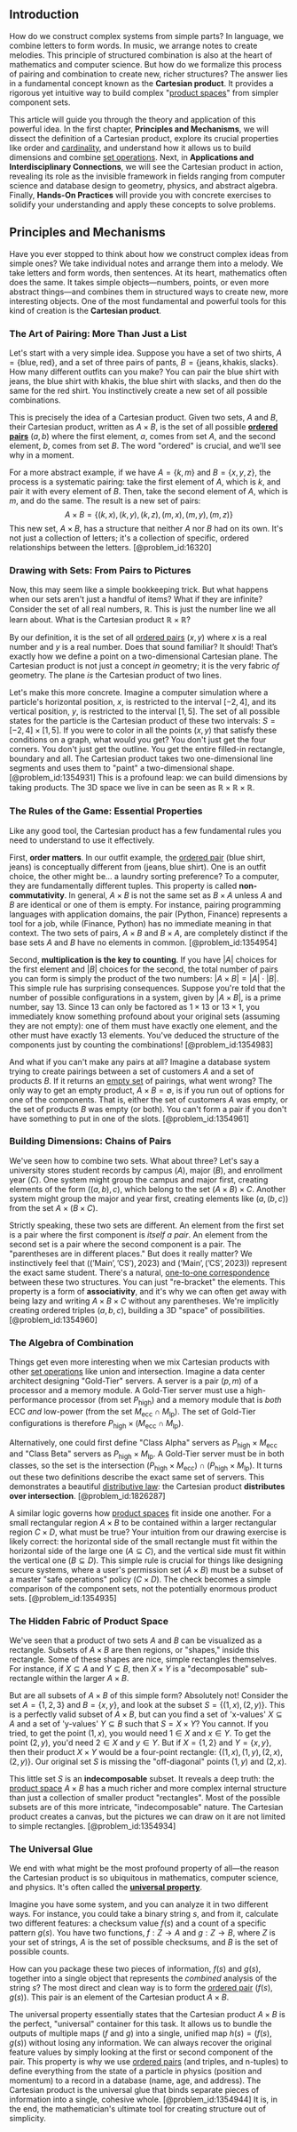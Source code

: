 ## Introduction
How do we construct complex systems from simple parts? In language, we combine letters to form words. In music, we arrange notes to create melodies. This principle of structured combination is also at the heart of mathematics and computer science. But how do we formalize this process of pairing and combination to create new, richer structures? The answer lies in a fundamental concept known as the **Cartesian product**. It provides a rigorous yet intuitive way to build complex "[product spaces](@article_id:151199)" from simpler component sets.

This article will guide you through the theory and application of this powerful idea. In the first chapter, **Principles and Mechanisms**, we will dissect the definition of a Cartesian product, explore its crucial properties like order and [cardinality](@article_id:137279), and understand how it allows us to build dimensions and combine [set operations](@article_id:142817). Next, in **Applications and Interdisciplinary Connections**, we will see the Cartesian product in action, revealing its role as the invisible framework in fields ranging from computer science and database design to geometry, physics, and abstract algebra. Finally, **Hands-On Practices** will provide you with concrete exercises to solidify your understanding and apply these concepts to solve problems.

## Principles and Mechanisms

Have you ever stopped to think about how we construct complex ideas from simple ones? We take individual notes and arrange them into a melody. We take letters and form words, then sentences. At its heart, mathematics often does the same. It takes simple objects—numbers, points, or even more abstract things—and combines them in structured ways to create new, more interesting objects. One of the most fundamental and powerful tools for this kind of creation is the **Cartesian product**.

### The Art of Pairing: More Than Just a List

Let's start with a very simple idea. Suppose you have a set of two shirts, $A = \{\text{blue}, \text{red}\}$, and a set of three pairs of pants, $B = \{\text{jeans}, \text{khakis}, \text{slacks}\}$. How many different outfits can you make? You can pair the blue shirt with jeans, the blue shirt with khakis, the blue shirt with slacks, and then do the same for the red shirt. You instinctively create a new set of all possible combinations.

This is precisely the idea of a Cartesian product. Given two sets, $A$ and $B$, their Cartesian product, written as $A \times B$, is the set of all possible **[ordered pairs](@article_id:269208)** $(a, b)$ where the first element, $a$, comes from set $A$, and the second element, $b$, comes from set $B$. The word "ordered" is crucial, and we'll see why in a moment.

For a more abstract example, if we have $A = \{k, m\}$ and $B = \{x, y, z\}$, the process is a systematic pairing: take the first element of $A$, which is $k$, and pair it with every element of $B$. Then, take the second element of $A$, which is $m$, and do the same. The result is a new set of pairs:
$$ A \times B = \{(k,x), (k,y), (k,z), (m,x), (m,y), (m,z)\} $$
This new set, $A \times B$, has a structure that neither $A$ nor $B$ had on its own. It's not just a collection of letters; it's a collection of specific, ordered relationships between the letters. [@problem_id:16320]

### Drawing with Sets: From Pairs to Pictures

Now, this may seem like a simple bookkeeping trick. But what happens when our sets aren't just a handful of items? What if they are infinite? Consider the set of all real numbers, $\mathbb{R}$. This is just the number line we all learn about. What is the Cartesian product $\mathbb{R} \times \mathbb{R}$?

By our definition, it is the set of all [ordered pairs](@article_id:269208) $(x, y)$ where $x$ is a real number and $y$ is a real number. Does that sound familiar? It should! That’s exactly how we define a point on a two-dimensional Cartesian plane. The Cartesian product is not just a concept *in* geometry; it is the very fabric *of* geometry. The plane *is* the Cartesian product of two lines.

Let's make this more concrete. Imagine a computer simulation where a particle's horizontal position, $x$, is restricted to the interval $[-2, 4]$, and its vertical position, $y$, is restricted to the interval $[1, 5]$. The set of all possible states for the particle is the Cartesian product of these two intervals: $S = [-2, 4] \times [1, 5]$. If you were to color in all the points $(x,y)$ that satisfy these conditions on a graph, what would you get? You don't just get the four corners. You don't just get the outline. You get the entire filled-in rectangle, boundary and all. The Cartesian product takes two one-dimensional line segments and uses them to "paint" a two-dimensional shape. [@problem_id:1354931] This is a profound leap: we can build dimensions by taking products. The 3D space we live in can be seen as $\mathbb{R} \times \mathbb{R} \times \mathbb{R}$.

### The Rules of the Game: Essential Properties

Like any good tool, the Cartesian product has a few fundamental rules you need to understand to use it effectively.

First, **order matters**. In our outfit example, the [ordered pair](@article_id:147855) $(\text{blue shirt}, \text{jeans})$ is conceptually different from $(\text{jeans}, \text{blue shirt})$. One is an outfit choice, the other might be... a laundry sorting preference? To a computer, they are fundamentally different tuples. This property is called **non-commutativity**. In general, $A \times B$ is not the same set as $B \times A$ unless $A$ and $B$ are identical or one of them is empty. For instance, pairing programming languages with application domains, the pair $(\text{Python, Finance})$ represents a tool for a job, while $(\text{Finance, Python})$ has no immediate meaning in that context. The two sets of pairs, $A \times B$ and $B \times A$, are completely distinct if the base sets $A$ and $B$ have no elements in common. [@problem_id:1354954]

Second, **multiplication is the key to counting**. If you have $|A|$ choices for the first element and $|B|$ choices for the second, the total number of pairs you can form is simply the product of the two numbers: $|A \times B| = |A| \cdot |B|$. This simple rule has surprising consequences. Suppose you're told that the number of possible configurations in a system, given by $|A \times B|$, is a prime number, say 13. Since 13 can only be factored as $1 \times 13$ or $13 \times 1$, you immediately know something profound about your original sets (assuming they are not empty): one of them must have exactly one element, and the other must have exactly 13 elements. You've deduced the structure of the components just by counting the combinations! [@problem_id:1354983]

And what if you can't make any pairs at all? Imagine a database system trying to create pairings between a set of customers $A$ and a set of products $B$. If it returns an [empty set](@article_id:261452) of pairings, what went wrong? The only way to get an empty product, $A \times B = \emptyset$, is if you run out of options for one of the components. That is, either the set of customers $A$ was empty, or the set of products $B$ was empty (or both). You can't form a pair if you don't have something to put in one of the slots. [@problem_id:1354961]

### Building Dimensions: Chains of Pairs

We've seen how to combine two sets. What about three? Let's say a university stores student records by campus ($A$), major ($B$), and enrollment year ($C$). One system might group the campus and major first, creating elements of the form $((a, b), c)$, which belong to the set $(A \times B) \times C$. Another system might group the major and year first, creating elements like $(a, (b, c))$ from the set $A \times (B \times C)$.

Strictly speaking, these two sets are different. An element from the first set is a pair where the first component is *itself a pair*. An element from the second set is a pair where the second component is a pair. The "parentheses are in different places." But does it really matter? We instinctively feel that $((\text{'Main'}, \text{'CS'}), 2023)$ and $(\text{'Main'}, (\text{'CS'}, 2023))$ represent the exact same student. There's a natural, [one-to-one correspondence](@article_id:143441) between these two structures. You can just "re-bracket" the elements. This property is a form of **associativity**, and it's why we can often get away with being lazy and writing $A \times B \times C$ without any parentheses. We're implicitly creating ordered triples $(a, b, c)$, building a 3D "space" of possibilities. [@problem_id:1354960]

### The Algebra of Combination

Things get even more interesting when we mix Cartesian products with other [set operations](@article_id:142817) like union and intersection. Imagine a data center architect designing "Gold-Tier" servers. A server is a pair $(p, m)$ of a processor and a memory module. A Gold-Tier server must use a high-performance processor (from set $P_{\text{high}}$) and a memory module that is *both* ECC *and* low-power (from the set $M_{\text{ecc}} \cap M_{\text{lp}}$). The set of Gold-Tier configurations is therefore $P_{\text{high}} \times (M_{\text{ecc}} \cap M_{\text{lp}})$.

Alternatively, one could first define "Class Alpha" servers as $P_{\text{high}} \times M_{\text{ecc}}$ and "Class Beta" servers as $P_{\text{high}} \times M_{\text{lp}}$. A Gold-Tier server must be in both classes, so the set is the intersection $(P_{\text{high}} \times M_{\text{ecc}}) \cap (P_{\text{high}} \times M_{\text{lp}})$. It turns out these two definitions describe the exact same set of servers. This demonstrates a beautiful [distributive law](@article_id:154238): the Cartesian product **distributes over intersection**. [@problem_id:1826287]

A similar logic governs how [product spaces](@article_id:151199) fit inside one another. For a small rectangular region $A \times B$ to be contained within a larger rectangular region $C \times D$, what must be true? Your intuition from our drawing exercise is likely correct: the horizontal side of the small rectangle must fit within the horizontal side of the large one ($A \subseteq C$), and the vertical side must fit within the vertical one ($B \subseteq D$). This simple rule is crucial for things like designing secure systems, where a user's permission set ($A \times B$) must be a subset of a master "safe operations" policy ($C \times D$). The check becomes a simple comparison of the component sets, not the potentially enormous product sets. [@problem_id:1354935]

### The Hidden Fabric of Product Space

We've seen that a product of two sets $A$ and $B$ can be visualized as a rectangle. Subsets of $A \times B$ are then regions, or "shapes," inside this rectangle. Some of these shapes are nice, simple rectangles themselves. For instance, if $X \subseteq A$ and $Y \subseteq B$, then $X \times Y$ is a "decomposable" sub-rectangle within the larger $A \times B$.

But are all subsets of $A \times B$ of this simple form? Absolutely not! Consider the set $A = \{1, 2, 3\}$ and $B = \{x, y\}$, and look at the subset $S = \{(1, x), (2, y)\}$. This is a perfectly valid subset of $A \times B$, but can you find a set of 'x-values' $X \subseteq A$ and a set of 'y-values' $Y \subseteq B$ such that $S = X \times Y$? You cannot. If you tried, to get the point $(1, x)$, you would need $1 \in X$ and $x \in Y$. To get the point $(2, y)$, you'd need $2 \in X$ and $y \in Y$. But if $X = \{1, 2\}$ and $Y = \{x, y\}$, then their product $X \times Y$ would be a four-point rectangle: $\{(1, x), (1, y), (2, x), (2, y)\}$. Our original set $S$ is missing the "off-diagonal" points $(1, y)$ and $(2, x)$.

This little set $S$ is an **indecomposable** subset. It reveals a deep truth: the [product space](@article_id:151039) $A \times B$ has a much richer and more complex internal structure than just a collection of smaller product "rectangles". Most of the possible subsets are of this more intricate, "indecomposable" nature. The Cartesian product creates a canvas, but the pictures we can draw on it are not limited to simple rectangles. [@problem_id:1354934]

### The Universal Glue

We end with what might be the most profound property of all—the reason the Cartesian product is so ubiquitous in mathematics, computer science, and physics. It's often called the **[universal property](@article_id:145337)**.

Imagine you have some system, and you can analyze it in two different ways. For instance, you could take a binary string $s$, and from it, calculate two different features: a checksum value $f(s)$ and a count of a specific pattern $g(s)$. You have two functions, $f: Z \to A$ and $g: Z \to B$, where $Z$ is your set of strings, $A$ is the set of possible checksums, and $B$ is the set of possible counts.

How can you package these two pieces of information, $f(s)$ and $g(s)$, together into a single object that represents the *combined* analysis of the string $s$? The most direct and clean way is to form the [ordered pair](@article_id:147855) $(f(s), g(s))$. This pair is an element of the Cartesian product $A \times B$.

The universal property essentially states that the Cartesian product $A \times B$ is the perfect, "universal" container for this task. It allows us to bundle the outputs of multiple maps ($f$ and $g$) into a single, unified map $h(s) = (f(s), g(s))$ without losing any information. We can always recover the original feature values by simply looking at the first or second component of the pair. This property is why we use [ordered pairs](@article_id:269208) (and triples, and n-tuples) to define everything from the state of a particle in physics (position and momentum) to a record in a database (name, age, and address). The Cartesian product is the universal glue that binds separate pieces of information into a single, cohesive whole. [@problem_id:1354944] It is, in the end, the mathematician's ultimate tool for creating structure out of simplicity.